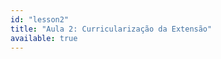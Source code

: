 ```yaml
---
id: "lesson2"
title: "Aula 2: Curricularização da Extensão"
available: true
---
```


<script setup lang="ts">
import LessonRenderer from '@/components/lesson/LessonRenderer.vue';
import lessonData from './lesson2.json';
</script>

<LessonRenderer :data="lessonData" />
